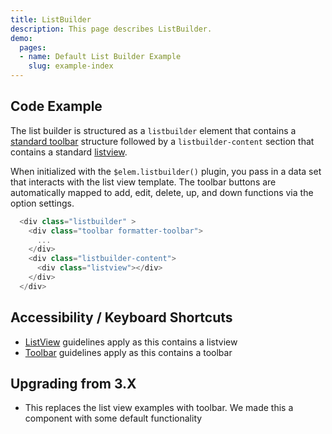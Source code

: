 ```yaml
---
title: ListBuilder
description: This page describes ListBuilder.
demo:
  pages:
  - name: Default List Builder Example
    slug: example-index
---
```


## Code Example

The list builder is structured as a `listbuilder` element that contains a [standard toolbar](./toolbar) structure followed by a `listbuilder-content` section that contains a standard [listview]( ./listview).

When initialized with the `$elem.listbuilder()` plugin, you pass in a data set that interacts with the list view template. The toolbar buttons are automatically mapped to add, edit, delete, up, and down functions via the option settings.

```javascript
  <div class="listbuilder" >
    <div class="toolbar formatter-toolbar">
      ...
    </div>
    <div class="listbuilder-content">
      <div class="listview"></div>
    </div>
  </div>
```

## Accessibility / Keyboard Shortcuts

-   [ListView](./listview) guidelines apply as this contains a listview
-   [Toolbar](./toolbar) guidelines apply as this contains a toolbar

## Upgrading from 3.X

- This replaces the list view examples with toolbar. We made this a component with some default functionality
